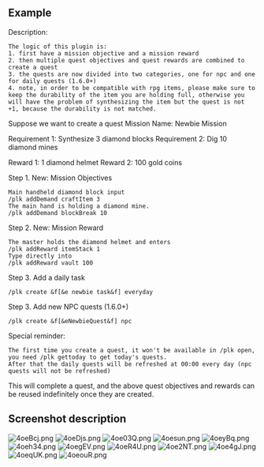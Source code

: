 ## Example
Description:
```
The logic of this plugin is:
1. first have a mission objective and a mission reward
2. then multiple quest objectives and quest rewards are combined to create a quest
3. the quests are now divided into two categories, one for npc and one for daily quests (1.6.0+)
4. note, in order to be compatible with rpg items, please make sure to keep the durability of the item you are holding full, otherwise you will have the problem of synthesizing the item but the quest is not +1, because the durability is not matched.
```
Suppose we want to create a quest
Mission Name: Newbie Mission

Requirement 1: Synthesize 3 diamond blocks
Requirement 2: Dig 10 diamond mines

Reward 1: 1 diamond helmet
Reward 2: 100 gold coins

Step 1. New: Mission Objectives
```
Main handheld diamond block input
/plk addDemand craftItem 3
The main hand is holding a diamond mine.
/plk addDemand blockBreak 10
```

Step 2. New: Mission Reward
```
The master holds the diamond helmet and enters
/plk addReward itemStack 1
Type directly into
/plk addReward vault 100
```

Step 3. Add a daily task
```
/plk create &f[&e newbie task&f] everyday
```

Step 3. Add new NPC quests (1.6.0+)
```
/plk create &f[&eNewbieQuest&f] npc
```

Special reminder:
```
The first time you create a quest, it won't be available in /plk open, you need /plk gettoday to get today's quests.
After that the daily quests will be refreshed at 00:00 every day (npc quests will not be refreshed)
```

This will complete a quest, and the above quest objectives and rewards can be reused indefinitely once they are created.
## Screenshot description
![4oeBcj.png](https://z3.ax1x.com/2021/09/30/4oeBcj.png)
![4oeDjs.png](https://z3.ax1x.com/2021/09/30/4oeDjs.png)
![4oe03Q.png](https://z3.ax1x.com/2021/09/30/4oe03Q.png)
![4oesun.png](https://z3.ax1x.com/2021/09/30/4oesun.png)
![4oeyBq.png](https://z3.ax1x.com/2021/09/30/4oeyBq.png)
![4oeh34.png](https://z3.ax1x.com/2021/09/30/4oeh34.png)
![4oegEV.png](https://z3.ax1x.com/2021/09/30/4oegEV.png)
![4oeR4U.png](https://z3.ax1x.com/2021/09/30/4oeR4U.png)
![4oe2NT.png](https://z3.ax1x.com/2021/09/30/4oe2NT.png)
![4oe4gJ.png](https://z3.ax1x.com/2021/09/30/4oe4gJ.png)
![4oeqUK.png](https://z3.ax1x.com/2021/09/30/4oeqUK.png)
![4oeouR.png](https://z3.ax1x.com/2021/09/30/4oeouR.png)